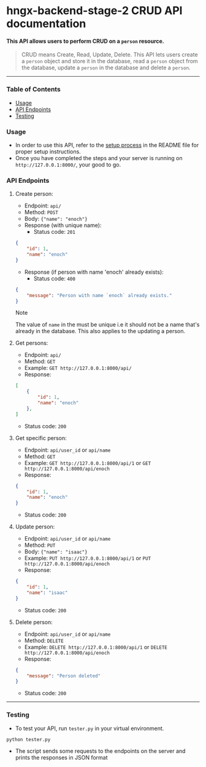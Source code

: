 # hngx-backend-stage-2 CRUD API documentation
#### This API allows users to perform CRUD on a `person` resource.

> CRUD means Create, Read, Update, Delete. This API lets users create a `person` object and store it in the database, read a `person` object from the database, update a `person` in the database and delete a `person`.

---

### Table of Contents
- [Usage](#usage)
- [API Endpoints](#api-endpoints)
- [Testing](#testing)

### Usage
- In order to use this API, refer to the [setup process](./README.md) in the README file for proper setup instructions.
- Once you have completed the steps and your server is running on `http://127.0.0.1:8000/`, your good to go.

### API Endpoints
1. Create person:
    - Endpoint: `api/`
    - Method: `POST`
    - Body: `{"name": "enoch"}`
    - Response (with unique name):
        - Status code: `201`
    ```json
    {
        "id": 1,
        "name": "enoch"
    }
    ```

    - Response (if person with name 'enoch' already exists):
        - Status code: `400`
    ```json
    {
        "message": "Person with name `enoch` already exists."
    }
    ```
    > [!NOTE]
    > The value of `name` in the must be unique i.e it should not be a name that's already in the database. This also applies to the updating a person.

2. Get persons:
    - Endpoint: `api/`
    - Method: `GET`
    - Example: `GET http://127.0.0.1:8000/api/`
    - Response:
    ```json
    [
        {
            "id": 1,
            "name": "enoch"
        },
    ]
    ```
    - Status code: `200`

3. Get specific person:
    - Endpoint: `api/user_id` or `api/name`
    - Method: `GET`
    - Example: `GET http://127.0.0.1:8000/api/1` or `GET http://127.0.0.1:8000/api/enoch`
    - Response:
    ```json
    {
        "id": 1,
        "name": "enoch"
    }
    ```
    - Status code: `200`

4. Update person:
    - Endpoint: `api/user_id` or `api/name`
    - Method: `PUT`
    - Body: `{"name": "isaac"}`
    - Example: `PUT http://127.0.0.1:8000/api/1` or `PUT http://127.0.0.1:8000/api/enoch`
    - Response:
    ```json
    {
        "id": 1,
        "name": "isaac"
    }
    ```
    - Status code: `200`

5. Delete person:
    - Endpoint: `api/user_id` or `api/name`
    - Method: `DELETE`
    - Example: `DELETE http://127.0.0.1:8000/api/1` or `DELETE http://127.0.0.1:8000/api/enoch`
    - Response:
    ```json
    {
        "message": "Person deleted"
    }
    ```
    - Status code: `200`
---
### Testing
- To test your API, run `tester.py` in your virtual environment.
```
python tester.py
```
- The script sends some requests to the endpoints on the server and prints the responses in JSON format